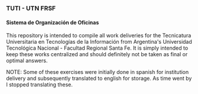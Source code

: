 ### TUTI - UTN FRSF
#### Sistema de Organización de Oficinas

This repository is intended to compile all work deliveries for the Tecnicatura Universitaria en Tecnologías de la Información from Argentina's Universidad Tecnológica Nacional - Facultad Regional Santa Fe. It is simply intended to keep these works centralized and should definitely not be taken as final or optimal answers.

NOTE: Some of these exercises were initially done in spanish for institution delivery and subsequently translated to english for storage. As time went by I stopped translating these.